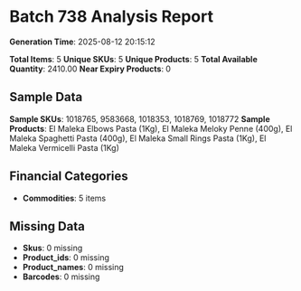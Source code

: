 # Batch 738 Analysis Report

**Generation Time**: 2025-08-12 20:15:12

**Total Items**: 5
**Unique SKUs**: 5
**Unique Products**: 5
**Total Available Quantity**: 2410.00
**Near Expiry Products**: 0

## Sample Data
**Sample SKUs**: 1018765, 9583668, 1018353, 1018769, 1018772
**Sample Products**: El Maleka Elbows Pasta (1Kg), El Maleka Meloky Penne (400g), El Maleka Spaghetti Pasta (400g), El Maleka Small Rings Pasta (1Kg), El Maleka Vermicelli Pasta (1Kg)

## Financial Categories
- **Commodities**: 5 items

## Missing Data
- **Skus**: 0 missing
- **Product_ids**: 0 missing
- **Product_names**: 0 missing
- **Barcodes**: 0 missing
